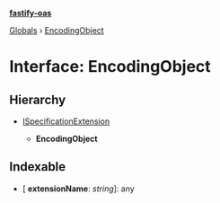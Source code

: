 **[fastify-oas](../README.md)**

[Globals](../README.md) › [EncodingObject](encodingobject.md)

# Interface: EncodingObject

## Hierarchy

* [ISpecificationExtension](ispecificationextension.md)

  * **EncodingObject**

## Indexable

* \[ **extensionName**: *string*\]: any